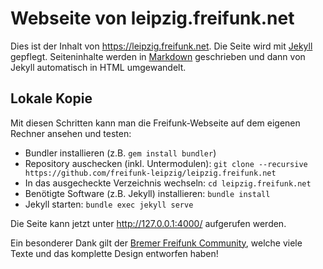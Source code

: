 # Webseite von leipzig.freifunk.net #

Dies ist der Inhalt von https://leipzig.freifunk.net. Die Seite wird mit [Jekyll](http://jekyllrb.com) gepflegt. Seiteninhalte werden in [Markdown](http://markdown.de/syntax/) geschrieben und dann von Jekyll automatisch in HTML umgewandelt.

## Lokale Kopie ##

Mit diesen Schritten kann man die Freifunk-Webseite auf dem eigenen Rechner ansehen und testen:

* Bundler installieren (z.B. `gem install bundler`)
* Repository auschecken (inkl. Untermodulen): `git clone --recursive https://github.com/freifunk-leipzig/leipzig.freifunk.net`
* In das ausgecheckte Verzeichnis wechseln: `cd leipzig.freifunk.net`
* Benötigte Software (z.B. Jekyll) installieren: `bundle install`
* Jekyll starten: `bundle exec jekyll serve`

Die Seite kann jetzt unter http://127.0.0.1:4000/ aufgerufen werden.

Ein besonderer Dank gilt der [Bremer Freifunk Community](https://bremen.freifunk.net), welche viele Texte und das komplette Design entworfen haben!
